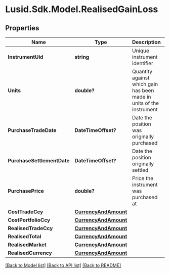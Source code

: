 
# Lusid.Sdk.Model.RealisedGainLoss

## Properties

Name | Type | Description | Notes
------------ | ------------- | ------------- | -------------
**InstrumentUid** | **string** | Unique instrument identifier | [optional] 
**Units** | **double?** | Quantity against which gain has been made in units of the instrument | [optional] 
**PurchaseTradeDate** | **DateTimeOffset?** | Date the position was originally purchased | [optional] 
**PurchaseSettlementDate** | **DateTimeOffset?** | Date the position originally settled | [optional] 
**PurchasePrice** | **double?** | Price the instrument was purchased at | [optional] 
**CostTradeCcy** | [**CurrencyAndAmount**](CurrencyAndAmount.md) |  | [optional] 
**CostPortfolioCcy** | [**CurrencyAndAmount**](CurrencyAndAmount.md) |  | [optional] 
**RealisedTradeCcy** | [**CurrencyAndAmount**](CurrencyAndAmount.md) |  | [optional] 
**RealisedTotal** | [**CurrencyAndAmount**](CurrencyAndAmount.md) |  | [optional] 
**RealisedMarket** | [**CurrencyAndAmount**](CurrencyAndAmount.md) |  | [optional] 
**RealisedCurrency** | [**CurrencyAndAmount**](CurrencyAndAmount.md) |  | [optional] 

[[Back to Model list]](../README.md#documentation-for-models)
[[Back to API list]](../README.md#documentation-for-api-endpoints)
[[Back to README]](../README.md)

